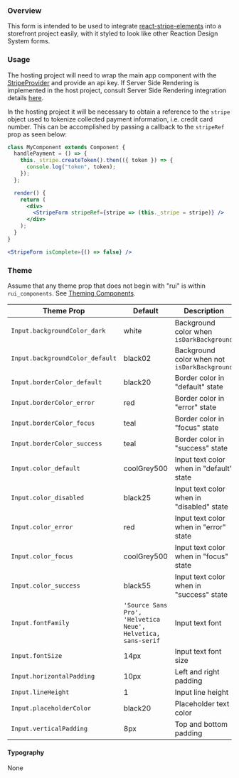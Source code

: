 ### Overview

This form is intended to be used to integrate [react-stripe-elements](https://github.com/stripe/react-stripe-elements) into a storefront project easily, with it styled to look like other Reaction Design System forms.

### Usage

The hosting project will need to wrap the main app component with the [StripeProvider](https://github.com/stripe/react-stripe-elements#the-stripe-context-stripeprovider) and provide an api key. If Server Side Rendering is implemented in the host project, consult Server Side Rendering integration details [here](https://github.com/stripe/react-stripe-elements#server-side-rendering-ssr).

In the hosting project it will be necessary to obtain a reference to the `stripe` object used to tokenize collected payment information, i.e. credit card number. This can be accomplished by passing a callback to the `stripeRef` prop as seen below:

```jsx static
class MyComponent extends Component {
  handlePayment = () => {
    this._stripe.createToken().then(({ token }) => {
      console.log("token", token);
    });
  };

  render() {
    return (
      <div>
        <StripeForm stripeRef={stripe => (this._stripe = stripe)} />
      </div>
    );
  }
}
```

```jsx
<StripeForm isComplete={() => false} />
```

### Theme

Assume that any theme prop that does not begin with "rui" is within `rui_components`. See [Theming Components](./#!/Theming%20Components).

| Theme Prop                      | Default                                                      | Description                                  |
| ------------------------------- | ------------------------------------------------------------ | -------------------------------------------- |
| `Input.backgroundColor_dark`    | white                                                        | Background color when `isDarkBackground`     |
| `Input.backgroundColor_default` | black02                                                      | Background color when not `isDarkBackground` |
| `Input.borderColor_default`     | black20                                                      | Border color in "default" state              |
| `Input.borderColor_error`       | red                                                          | Border color in "error" state                |
| `Input.borderColor_focus`       | teal                                                         | Border color in "focus" state                |
| `Input.borderColor_success`     | teal                                                         | Border color in "success" state              |
| `Input.color_default`           | coolGrey500                                                  | Input text color when in "default" state     |
| `Input.color_disabled`          | black25                                                      | Input text color when in "disabled" state    |
| `Input.color_error`             | red                                                          | Input text color when in "error" state       |
| `Input.color_focus`             | coolGrey500                                                  | Input text color when in "focus" state       |
| `Input.color_success`           | black55                                                      | Input text color when in "success" state     |
| `Input.fontFamily`              | `'Source Sans Pro', 'Helvetica Neue', Helvetica, sans-serif` | Input text font                              |
| `Input.fontSize`                | 14px                                                         | Input text font size                         |
| `Input.horizontalPadding`       | 10px                                                         | Left and right padding                       |
| `Input.lineHeight`              | 1                                                            | Input line height                            |
| `Input.placeholderColor`        | black20                                                      | Placeholder text color                       |
| `Input.verticalPadding`         | 8px                                                          | Top and bottom padding                       |

#### Typography

None
